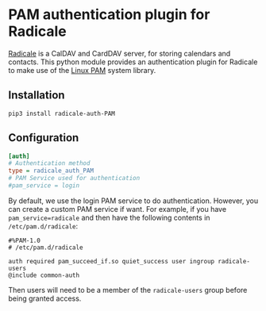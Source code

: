 # PAM authentication plugin for Radicale

[Radicale] is a CalDAV and CardDAV server, for storing calendars and
contacts.  This python module provides an authentication plugin for Radicale
to make use of the [Linux PAM] system library.

[Radicale]: https://radicale.org/
[Linux PAM]: http://www.linux-pam.org/


## Installation

```shell
pip3 install radicale-auth-PAM
```

## Configuration

```INI
[auth]
# Authentication method
type = radicale_auth_PAM
# PAM Service used for authentication
#pam_service = login
```

By default, we use the login PAM service to do authentication.  However, you
can create a custom PAM service if want.  For example, if you have `pam_service=radicale` and then have the following contents in `/etc/pam.d/radicale`:

```
#%PAM-1.0
# /etc/pam.d/radicale

auth required pam_succeed_if.so quiet_success user ingroup radicale-users
@include common-auth
```

Then users will need to be a member of the `radicale-users` group before being
granted access.
